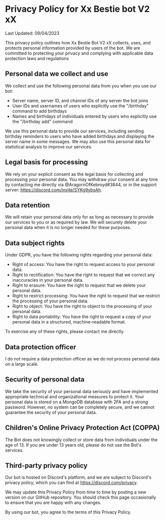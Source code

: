 # Privacy Policy for Xx Bestie bot V2 xX
Last Updated: 09/04/2023

This privacy policy outlines how Xx Bestie Bot V2 xX collects, uses, and protects personal information provided by users of the bot. 
We are committed to protecting your privacy and complying with applicable data protection laws and regulations

## Personal data we collect and use
We collect and use the following personal data from you when you use our bot:

 * Server name, server ID, and channel IDs of any server the bot joins
 * User IDs and usernames of users who explicitly use the "/birthday" command to add birthdays
 * Names and birthdays of individuals entered by users who explicitly use the "/birthday add" command

We use this personal data to provide our services, including sending birthday reminders to users who have added birthdays 
and displaying the server name in some messages. We may also use this personal data for statistical analysis to improve our services.

## Legal basis for processing
We rely on your explicit consent as the legal basis for collecting and processing your personal data. 
You may withdraw your consent at any time by contacting me directly via @AragornOfKebroyd#3844, or in the support server: 
https://discord.com/invite/SYKg9ybsAh.

## Data retention
We will retain your personal data only for as long as necessary to provide our services to you or as required by law. 
We will securely delete your personal data when it is no longer needed for these purposes.

## Data subject rights
Under GDPR, you have the following rights regarding your personal data:

 * Right of access: You have the right to request access to your personal data.
 * Right to rectification: You have the right to request that we correct any inaccuracies in your personal data.
 * Right to erasure: You have the right to request that we delete your personal data.
 * Right to restrict processing: You have the right to request that we restrict the processing of your personal data.
 * Right to object: You have the right to object to the processing of your personal data.
 * Right to data portability: You have the right to request a copy of your personal data in a structured, machine-readable format.

To exercise any of these rights, please contact me directly.

## Data protection officer
I do not require a data protection officer as we do not process personal data on a large scale.

## Security of personal data
We take the security of your personal data seriously and have implemented appropriate technical and organizational measures to protect it. 
Your personal data is stored on a MongoDB database with 2FA and a strong password. However, no system can be completely secure, 
and we cannot guarantee the security of your personal data.

## Children's Online Privacy Protection Act (COPPA)
The Bot does not knowingly collect or store data from individuals under the age of 13. If you are under 13 years old, please do not use the Bot's services.

## Third-party privacy policy
Our bot is hosted on Discord's platform, and we are subject to Discord's privacy policy, which you can find at https://discord.com/privacy.


We may update this Privacy Policy from time to time by posting a new version on our GitHub repository. 
You should check this page occasionally to ensure that you are happy with any changes.

By using our bot, you agree to the terms of this Privacy Policy.
